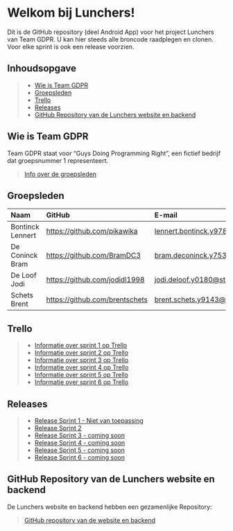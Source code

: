 
# Welkom bij Lunchers!

Dit is de GitHub repository (deel Android App) voor het project Lunchers van Team GDPR. U kan hier steeds alle broncode raadplegen en clonen. Voor elke sprint is ook een release voorzien.

## Inhoudsopgave

> - [Wie is Team GDPR](#wie-is-team-gdpr)
> - [Groepsleden](#groepsleden)
> - [Trello](#trello)
> - [Releases](#releases)
> - [GitHub Repository van de Lunchers website en backend](#github-repository-van-de-lunchers-website-en-backend)

## Wie is Team GDPR
Team GDPR staat voor “Guys Doing Programming Right”, een fictief bedrijf dat groepsnummer 1 representeert.

> [Info over de groepsleden](#groepsleden)

## Groepsleden

| Naam     | GitHub                        | E-mail                               |
| :---     | :---                          | :---                                |
| Bontinck Lennert | <https://github.com/pikawika> | [lennert.bontinck.y9785@student.hogent.be](mailto:lennert.bontinck.y9785@student.hogent.be) |
| De Coninck Bram | <https://github.com/BramDC3> | [bram.deconinck.y7538@student.hogent.be](mailto:bram.deconinck.y7538@student.hogent.be) |
| De Loof Jodi | <https://github.com/jodidl1998> | [jodi.deloof.y0180@student.hogent.be](mailto:jodi.deloof.y0180@student.hogent.be) |
| Schets Brent | <https://github.com/brentschets> | [brent.schets.y9143@student.hogent.be](mailto:brent.schets.y9143@student.hogent.be) |

## Trello
> - [Informatie over sprint 1 op Trello](https://trello.com/b/dODllfjQ/sprint-1)
> - [Informatie over sprint 2 op Trello](https://trello.com/b/n7JT00Wx/sprint-2)
> - [Informatie over sprint 3 op Trello](https://trello.com/b/7BARqIaE/sprint-3)
> - [Informatie over sprint 4 op Trello](https://trello.com/b/p4d2m46d/sprint-4)
> - [Informatie over sprint 5 op Trello](https://trello.com/b/0aXNDTwm/sprint-5)
> - [Informatie over sprint 6 op Trello](https://trello.com/b/iEgLKsgm/sprint-6)

## Releases
> - [Release Sprint 1 - Niet van toepassing](#)
> - [Release Sprint 2](https://github.com/HoGent-Projecten3/projecten3-1819-android-aalst-groep-1/releases/tag/Sprint2)
> - [Release Sprint 3 - coming soon](#)
> - [Release Sprint 4 - coming soon](#)
> - [Release Sprint 5 - coming soon](#)
> - [Release Sprint 6 - coming soon](#)

## GitHub Repository van de Lunchers website en backend
De Lunchers website en backend hebben een gezamenlijke Repository:
> [GitHub repository van de website en backend](https://github.com/HoGent-Projecten3/projecten3-1819-backend-aalst-groep-1)
